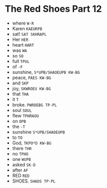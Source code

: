 # The Red Shoes Part 12

* where `W-R`
* Karen `KAEURPB`
* sat! `SAT SKHRAPL`
* Her `HER`
* heart `HART`
* was `WA`
* so `SO`
* full `TPUL`
* of `-F`
* sunshine, `S*UPB/SHAOEUPB KW-BG`
* peace, `PAES KW-BG`
* and `SKP`
* joy, `SKWROEU KW-BG`
* that `THA`
* it `T`
* broke. `PWROEBG TP-PL`
* soul `SOUL`
* flew `TPHRAOU`
* on `OPB`
* the `-T`
* sunshine `S*UPB/SHAOEUPB`
* to `TO`
* God, `TKPO*D KW-BG`
* there `THR`
* no `TPHO`
* one `WUPB`
* asked `SK-D`
* after `AF`
* RED `RED`
* SHOES. `SHAOS TP-PL`
